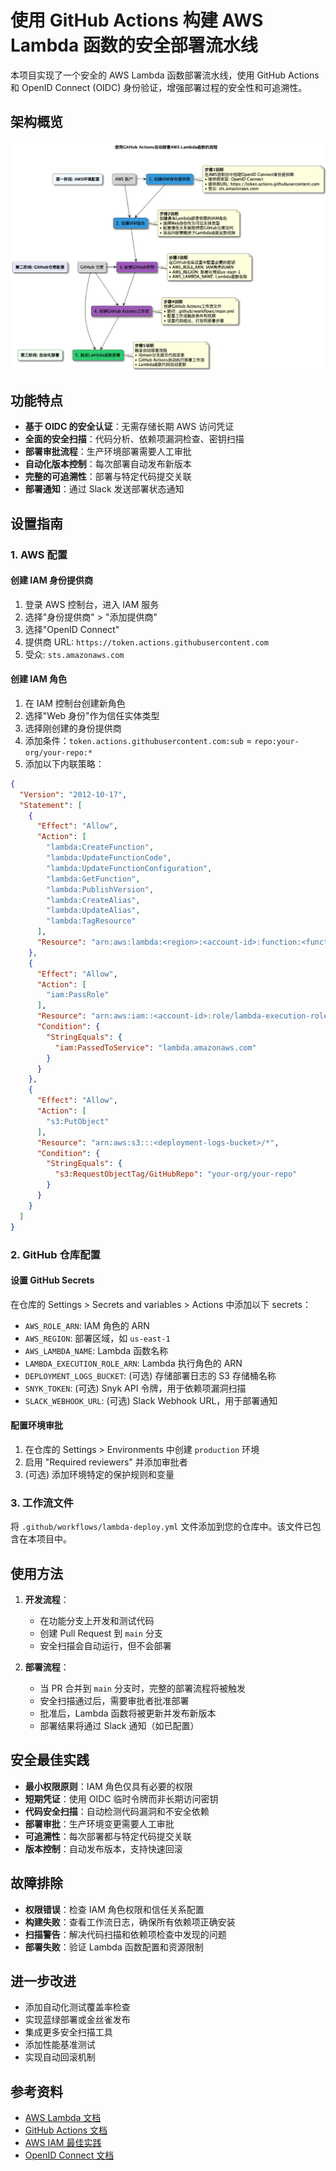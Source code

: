 # 使用 GitHub Actions 构建 AWS Lambda 函数的安全部署流水线

本项目实现了一个安全的 AWS Lambda 函数部署流水线，使用 GitHub Actions 和 OpenID Connect (OIDC) 身份验证，增强部署过程的安全性和可追溯性。

## 架构概览

![AWS Lambda部署流程图](AWS_Lambda部署流程.png)

## 功能特点

- **基于 OIDC 的安全认证**：无需存储长期 AWS 访问凭证
- **全面的安全扫描**：代码分析、依赖项漏洞检查、密钥扫描
- **部署审批流程**：生产环境部署需要人工审批
- **自动化版本控制**：每次部署自动发布新版本
- **完整的可追溯性**：部署与特定代码提交关联
- **部署通知**：通过 Slack 发送部署状态通知

## 设置指南

### 1. AWS 配置

#### 创建 IAM 身份提供商

1. 登录 AWS 控制台，进入 IAM 服务
2. 选择"身份提供商" > "添加提供商"
3. 选择"OpenID Connect"
4. 提供商 URL: `https://token.actions.githubusercontent.com`
5. 受众: `sts.amazonaws.com`

#### 创建 IAM 角色

1. 在 IAM 控制台创建新角色
2. 选择"Web 身份"作为信任实体类型
3. 选择刚创建的身份提供商
4. 添加条件：`token.actions.githubusercontent.com:sub` = `repo:your-org/your-repo:*`
5. 添加以下内联策略：

```json
{
  "Version": "2012-10-17",
  "Statement": [
    {
      "Effect": "Allow",
      "Action": [
        "lambda:CreateFunction",
        "lambda:UpdateFunctionCode",
        "lambda:UpdateFunctionConfiguration",
        "lambda:GetFunction",
        "lambda:PublishVersion",
        "lambda:CreateAlias",
        "lambda:UpdateAlias",
        "lambda:TagResource"
      ],
      "Resource": "arn:aws:lambda:<region>:<account-id>:function:<function-name>"
    },
    {
      "Effect": "Allow",
      "Action": [
        "iam:PassRole"
      ],
      "Resource": "arn:aws:iam::<account-id>:role/lambda-execution-role",
      "Condition": {
        "StringEquals": {
          "iam:PassedToService": "lambda.amazonaws.com"
        }
      }
    },
    {
      "Effect": "Allow",
      "Action": [
        "s3:PutObject"
      ],
      "Resource": "arn:aws:s3:::<deployment-logs-bucket>/*",
      "Condition": {
        "StringEquals": {
          "s3:RequestObjectTag/GitHubRepo": "your-org/your-repo"
        }
      }
    }
  ]
}
```

### 2. GitHub 仓库配置

#### 设置 GitHub Secrets

在仓库的 Settings > Secrets and variables > Actions 中添加以下 secrets：

- `AWS_ROLE_ARN`: IAM 角色的 ARN
- `AWS_REGION`: 部署区域，如 `us-east-1`
- `AWS_LAMBDA_NAME`: Lambda 函数名称
- `LAMBDA_EXECUTION_ROLE_ARN`: Lambda 执行角色的 ARN
- `DEPLOYMENT_LOGS_BUCKET`: (可选) 存储部署日志的 S3 存储桶名称
- `SNYK_TOKEN`: (可选) Snyk API 令牌，用于依赖项漏洞扫描
- `SLACK_WEBHOOK_URL`: (可选) Slack Webhook URL，用于部署通知

#### 配置环境审批

1. 在仓库的 Settings > Environments 中创建 `production` 环境
2. 启用 "Required reviewers" 并添加审批者
3. (可选) 添加环境特定的保护规则和变量

### 3. 工作流文件

将 `.github/workflows/lambda-deploy.yml` 文件添加到您的仓库中。该文件已包含在本项目中。

## 使用方法

1. **开发流程**：
   - 在功能分支上开发和测试代码
   - 创建 Pull Request 到 `main` 分支
   - 安全扫描会自动运行，但不会部署

2. **部署流程**：
   - 当 PR 合并到 `main` 分支时，完整的部署流程将被触发
   - 安全扫描通过后，需要审批者批准部署
   - 批准后，Lambda 函数将被更新并发布新版本
   - 部署结果将通过 Slack 通知（如已配置）

## 安全最佳实践

- **最小权限原则**：IAM 角色仅具有必要的权限
- **短期凭证**：使用 OIDC 临时令牌而非长期访问密钥
- **代码安全扫描**：自动检测代码漏洞和不安全依赖
- **部署审批**：生产环境变更需要人工审批
- **可追溯性**：每次部署都与特定代码提交关联
- **版本控制**：自动发布版本，支持快速回滚

## 故障排除

- **权限错误**：检查 IAM 角色权限和信任关系配置
- **构建失败**：查看工作流日志，确保所有依赖项正确安装
- **扫描警告**：解决代码扫描和依赖项检查中发现的问题
- **部署失败**：验证 Lambda 函数配置和资源限制

## 进一步改进

- 添加自动化测试覆盖率检查
- 实现蓝绿部署或金丝雀发布
- 集成更多安全扫描工具
- 添加性能基准测试
- 实现自动回滚机制

## 参考资料

- [AWS Lambda 文档](https://docs.aws.amazon.com/lambda/)
- [GitHub Actions 文档](https://docs.github.com/en/actions)
- [AWS IAM 最佳实践](https://docs.aws.amazon.com/IAM/latest/UserGuide/best-practices.html)
- [OpenID Connect 文档](https://openid.net/connect/) 